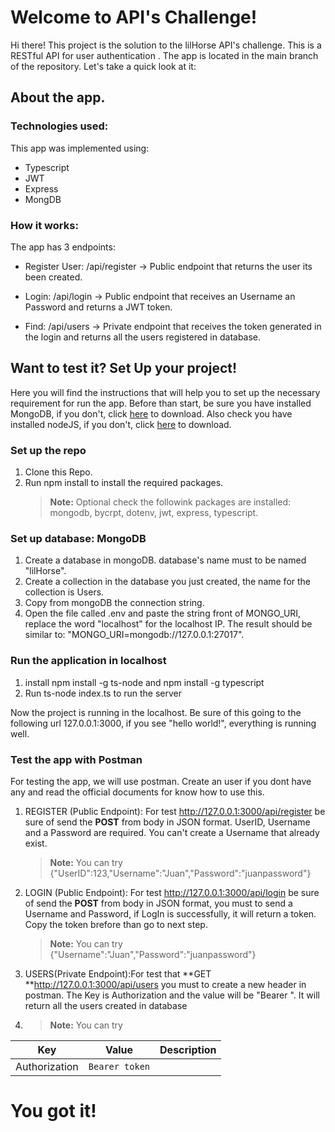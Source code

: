 # Welcome to API's Challenge!

Hi there! This project is the solution to the lilHorse API's challenge. This is a RESTful API for user authentication . The app is located in the main branch of the repository. Let's take a quick look at it:

## About the app.

### Technologies used:

This app was implemented using:

- Typescript
- JWT
- Express
- MongDB

### How it works:

The app has 3 endpoints:

- Register User: /api/register -> Public endpoint that returns the user its been created.

- Login: /api/login -> Public endpoint that receives an Username an Password and returns a JWT token.

- Find: /api/users -> Private endpoint that receives the token generated in the login and returns all the users registered in database.

## Want to test it? Set Up your project!

Here you will find the instructions that will help you to set up the necessary requirement for run the app.
Before than start, be sure you have installed MongoDB, if you don't, click [here](https://www.mongodb.com/try/download/community) to download. Also check you have installed nodeJS, if you don't, click [here](https://nodejs.org/en/download) to download.

### Set up the repo

1.  Clone this Repo.
2.  Run npm install to install the required packages.
    > **Note:** Optional check the followink packages are installed: mongodb, bycrpt, dotenv, jwt, express, typescript.

### Set up database: MongoDB

1.  Create a database in mongoDB. database's name must to be named "lilHorse".
2.  Create a collection in the database you just created, the name for the collection is Users.
3.  Copy from mongoDB the connection string.
4.  Open the file called .env and paste the string front of MONGO_URI, replace the word "localhost" for the localhost IP. The result should be similar to: "MONGO_URI=mongodb://127.0.0.1:27017".

### Run the application in localhost

1.  install npm install -g ts-node and npm install -g typescript
2.  Run ts-node index.ts to run the server

Now the project is running in the localhost. Be sure of this going to the following url 127.0.0.1:3000, if you see "hello world!", everything is running well.

### Test the app with Postman

For testing the app, we will use postman. Create an user if you dont have any and read the official documents for know how to use this.

1.  REGISTER (Public Endpoint): For test http://127.0.0.1:3000/api/register be sure of send the **POST** from body in JSON format. UserID, Username and a Password are required. You can't create a Username that already exist.

    > **Note:** You can try {"UserID":123,"Username":"Juan","Password":"juanpassword"}

2.  LOGIN (Public Endpoint): For test http://127.0.0.1:3000/api/login be sure of send the **POST** from body in JSON format, you must to send a Username and Password, if LogIn is successfully, it will return a token. Copy the token brefore than go to next step.

    > **Note:** You can try {"Username":"Juan","Password":"juanpassword"}

3.  USERS(Private Endpoint):For test that **GET **http://127.0.0.1:3000/api/users you must to create a new header in postman. The Key is Authorization and the value will be "Bearer <token>". It will return all the users created in database
4.  > **Note:** You can try

| Key           | Value          | Description |
| ------------- | -------------- | ----------- |
| Authorization | `Bearer token` |             |

# You got it!
